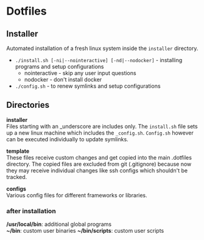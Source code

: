 # Dotfiles

## Installer

Automated installation of a fresh linux system inside the `installer` directory.

- `./install.sh [-ni|--nointeractive] [-nd|--nodocker]` - installing programs and setup configurations
  - nointeractive - skip any user input questions
  - nodocker - don't install docker
- `./config.sh` - to renew symlinks and setup configurations

## Directories

**installer**  
Files starting with an \_underscore are includes only.
The `install.sh` file sets up a new linux machine which includes the `_config.sh`. `Config.sh` however can be executed individually to update symlinks.

**template**  
These files receive custom changes and get copied into the main .dotfiles directory. The copied files are excluded from git (.gitignore) because now they may receive individual changes like ssh configs which shouldn't be tracked.

**configs**  
Various config files for different frameworks or libraries.

### after installation

**/usr/local/bin**: additional global programs  
**~/bin**: custom user binaries
**~/bin/scripts**: custom user scripts
